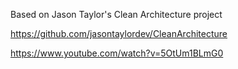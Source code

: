 Based on Jason Taylor's Clean Architecture project

https://github.com/jasontaylordev/CleanArchitecture

https://www.youtube.com/watch?v=5OtUm1BLmG0
